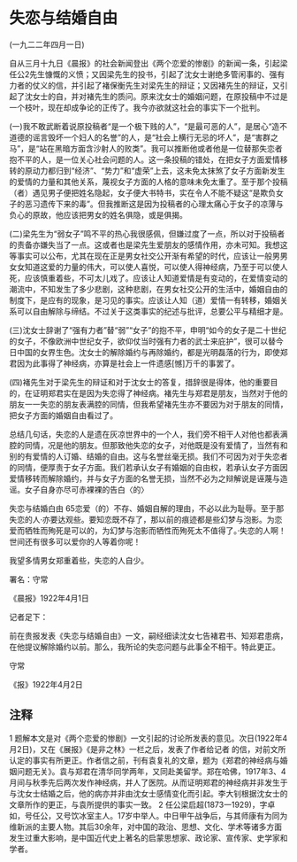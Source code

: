 # 失恋与结婚自由

(一九二二年四月一日)


自从三月十九日《晨报》的社会新闻登出《两个恋爱的惨剧》的新闻一条，引起梁任公2先生慷慨的义愤；又因梁先生的投书，引起了沈女士谢绝多管闲事的、强有力者的仗义的信，并引起了褚保衡先生对梁先生的辩证；又因褚先生的辩证，又引起了沈女士的自，并对褚先生的质问。原来沈女士的婚姻问题，在原投稿中不过是一个枝叶，现在却成争论的正传了。我今亦欲就这社会的事实下一个批判。

(一)我不敢武断着说原投稿者“是一个极下贱的人”，“是最可恶的人”，是居心“造不道德的谣言毁坏一个妇人的名誉”的人，是“社会上横行无忌的坏人”，是“害群之马”，是“站在黑暗方面含沙射人的败类”。我可以推断他或者他是一位替那失恋者抱不平的人，是一位关心社会问题的人。这一条投稿的错处，在把女子方面爱情移转的原动力都归到“经济”、“势力”和“虚荣”上去，这未免太抹煞了女子方面新发生的爱情的力量和其他关系，蔑视女子方面的人格的意味未免太重了。至于那个投稿（者）遇见男子便把姓名隐起，女子便大书特书，实在令人不能不疑这“是欺负女子的恶习遗传下来的毒”。但我推断这是因为投稿者的心理太痛心于女子的凉薄与负心的原故，他应该把男女的姓名俱隐，或是俱揭。

(二)梁先生为“弱女子”鸣不平的热心我很感佩，但嫌过度了一点，所以对于投稿者的责备亦嫌失当了一点。这或者也是梁先生爱朋友的感情作用，亦未可知。我想这等事实可以公布，尤其在现在正是男女社交公开渐有希望的时代，应该让一般男男女女知道这爱的力量的伟大，可以使人喜悦，可以使人得神经病，乃至于可以使人死，应该慎重着些，不可太儿戏了。应该让人知道爱情是有变动的，在爱情变动的潮流中，不知发生了多少悲剧，这种悲剧，在男女社交公开的生活中，婚姻自由的制度下，是应有的现象，是习见的事实。应该让人知（道）爱情一有转移，婚姻关系可以自由解除与缔结。不过关于这类事实的纪述与批评，总要公平与精细才是。

(三)沈女士辞谢了“强有力者”替“弱”“女子”的抱不平，申明“如今的女子是二十世纪的女子，不像欧洲中世纪女子，欲仰仗当时强有力者的武士来庇护”，很可以替今日中国的女界生色。沈女士的解除婚约与再除婚约，都是光明磊落的行为，即使郑君因为此事得了神经病，亦算是社会上一件遗感[憾]万千的事罢了。

(四)褚先生对于梁先生的辩证和对于沈女士的答复，措辞很是得体，他的重要目的，在证明郑君实在是因为失恋得了神经病。褚先生与郑君是朋友，当然对于他的朋友一一失恋的朋友表满腔的同情，但我希望褚先生亦不要因为对于朋友的同情，把女子方面的婚姻自由看过了。

总结几句话，失恋的人是遗在灰凉世界中的一个人，我们旁不相干人对他也都表满腔的同情，况是他的朋友。但那致他失恋的女子，对他既是没有爱情了，当然有和别的有爱情的人订婚、结婚的自由。这与名誉丝毫无损。我们不可因为对于失恋者的同情，便厚责于女子方面。我们若承认女子有婚姻的自由权，若承认女子方面因爱情移转而解除婚约，并与女子方面的名誉无损，当然不必为之辩解说是诬蔑与造谣。女子自身亦尽可赤裸裸的告白〈的〉

 

失恋与结婚白由 65恋爱（的）不存、婚姻自解的理由，不必以此为耻辱。至于那失恋的人·亦要达观些。要知恋既不存了，那以前的痕迹都是些幻梦与泡影。为恋爱而牺牲而殉死是可以的，为幻梦与泡影而牺性而殉死太不值得了。·失恋的人啊！世间还有很多可以爱你的人等着你呢！

我望多情男女郑重着些，失恋的人自少。

 

署名：守常

《晨报》1922年4月1日

 

记者足下：

前在贵报发表《失恋与结婚自由》一文，嗣经细读沈女七告褚君书、知郑君患病，在他提议解除婚约以前。那么，我所论的失恋问题与此事全不相干。特此更正。

 

守常

《报》1922年4月2日


## 注释
1 题解本文是对《两个恋爱的惨剧》一文引起的讨论所发表的意见。次日(1922年4月2日)，又在《展报》《是非之林》一栏之后，发表了作者给记者 的信，对前文所认定的事实有所更正。作者信之前，刊有袁复礼的文章，题为《郑君的神经病与婚姻问题无关》。袁与郑君在清华同学两年，又同赴美留学。郑在哈佛，1917年3、4月间与秋季先后两次发作神经病，并人了医院。从而证明郑君的神经病并非发生于与沈女士结婚之后，他的病亦并非由沈女士感情变化而引起。李大钊根据沈女士的文章所作的更正，与袁所提供的事实一致。
2 任公梁启超(1873一1929)，字卓如，号任公，又号饮冰室主人。17岁中举人。中日甲午战争后，与其师康有为同为维新派的主要人物。其后30余年，对中国的政治、思想、文化、学术等诸多方面发生过重大影响，是中国近代史上著名的启蒙思想家、政论家、宣传家、史学家和学者。
